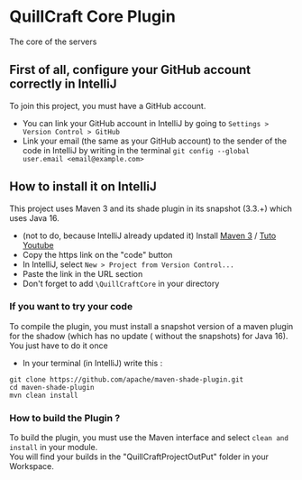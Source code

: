# QuillCraft Core Plugin

The core of the servers

## First of all, configure your GitHub account correctly in IntelliJ

To join this project, you must have a GitHub account.

- You can link your GitHub account in IntelliJ by going to `Settings > Version Control > GitHub`
- Link your email (the same as your GitHub account) to the sender of the code in IntelliJ by writing in the
  terminal `git config --global user.email <email@example.com>`

## How to install it on IntelliJ

This project uses Maven 3 and its shade plugin in its snapshot (3.3.+) which uses Java 16.

- (not to do, because IntelliJ already updated it)
  Install [Maven 3](https://maven.apache.org/download.cgi) / [Tuto Youtube](https://youtu.be/RfCWg5ay5B0?t=221)
- Copy the https link on the "code" button
- In IntelliJ, select `New > Project from Version Control...`
- Paste the link in the URL section
- Don't forget to add `\QuillCraftCore` in your directory

### If you want to try your code

To compile the plugin, you must install a snapshot version of a maven plugin for the shadow (which has no update (
without the snapshots) for Java 16).
You just have to do it once

- In your terminal (in IntelliJ) write this :

```
git clone https://github.com/apache/maven-shade-plugin.git
cd maven-shade-plugin
mvn clean install
```

### How to build the Plugin ?

To build the plugin, you must use the Maven interface and select `clean and install` in your module.  
You will find your builds in the "QuillCraftProjectOutPut" folder in your Workspace.
